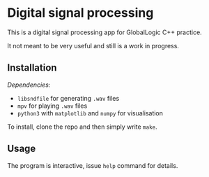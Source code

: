 # Digital signal processing

This is a digital signal processing app for GlobalLogic C++ practice.

It not meant to be very useful and still is a work in progress.

## Installation

*Dependencies:*

- `libsndfile` for generating `.wav` files
- `mpv` for playing `.wav` files
- `python3` with `matplotlib` and `numpy` for visualisation

To install, clone the repo and then simply write `make`.

## Usage

The program is interactive, issue `help` command for details.
